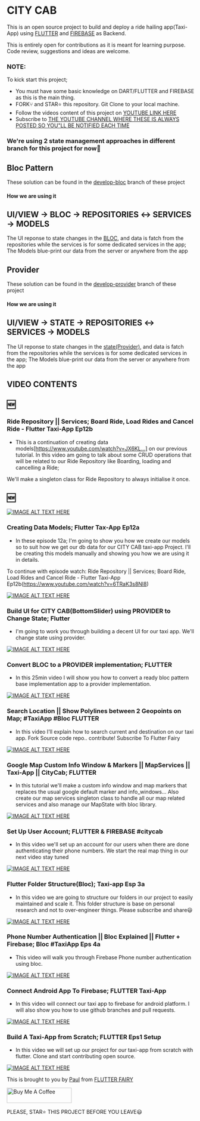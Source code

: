 # CITY CAB

This is an open source project to build and deploy a ride hailing app(Taxi-App) using [FLUTTER](https://flutter.dev) and [FIREBASE](https://firebase.com) as Backend.

This is entirely open for contributions as it is meant for learning purpose. Code review, suggestions and ideas are welcome.

### NOTE:
To kick start this project;
- You must have some basic knowledge on DART/FLUTTER and FIREBASE as this is the main thing.
- FORK⑂ and STAR⭐️ this repository. Git Clone to your local machine.
- Follow the videos content of this project on [YOUTUBE LINK HERE](https://www.youtube.com/channel/UC1fuQBjVLSqwk-PgdeeMAyQ)
- Subscribe to [THE YOUTUBE CHANNEL WHERE THESE IS ALWAYS POSTED SO YOU"LL BE NOTIFIED EACH TIME](https://www.youtube.com/FlutterFairy?sub_confirmation=1)


### We're using 2 state management approaches in different branch for this project for now🙂

## Bloc Pattern
These solution can be found in the [develop-bloc](https://github.com/hello-paulvin/city-cab/tree/develop-bloc) branch of these project
#### How we are using it
## UI/VIEW -> BLOC -> REPOSITORIES ↔️ SERVICES -> MODELS


The UI reponse to state changes in the [BLOC](https://pub.dev/packages?q=bloc), and data is fatch from the repositories while the services is for some dedicated services in the app; The Models blue-print our data from the server or anywhere from the app

## Provider
These solution can be found in the [develop-provider](https://github.com/hello-paulvin/city-cab/tree/develop-provider) branch of these project
#### How we are using it
## UI/VIEW -> STATE -> REPOSITORIES ↔️ SERVICES -> MODELS

The UI reponse to state changes in the [state(Provider)](https://pub.dev/packages?q=provider), and data is fatch from the repositories while the services is for some dedicated services in the app; The Models blue-print our data from the server or anywhere from the app


## VIDEO CONTENTS


## 🆕
### Ride Repository || Services; Board Ride, Load Rides and Cancel Ride - Flutter Taxi-App Ep12b
- This is a continuation of creating data models[https://www.youtube.com/watch?v=JX6KL...] on our previous tutorial.
In this video am going to talk about some CRUD operations that will be related to our Ride Repository like Boarding, loading and cancelling a Ride;

We'll make a singleton class for Ride Repository to always initialise it once.

## 🆕
[![IMAGE ALT TEXT HERE](https://img.youtube.com/vi/6TRaK3s8Nl8/0.jpg)](https://www.youtube.com/watch?v=6TRaK3s8Nl8)

### Creating Data Models; Flutter Tax-App Ep12a
- In these episode 12a;  I'm going to show you how we create our models so to suit how we get our db data for our CITY CAB taxi-app Project. I'll be creating this models manually and showing you how we are using it in details.

To continue with episode watch: Ride Repository || Services; Board Ride, Load Rides and Cancel Ride - Flutter Taxi-App Ep12b(https://www.youtube.com/watch?v=6TRaK3s8Nl8)

[![IMAGE ALT TEXT HERE](https://img.youtube.com/vi/JX6KLspoyNI/0.jpg)](https://www.youtube.com/watch?v=JX6KLspoyNI)

### Build UI for CITY CAB(BottomSlider) using PROVIDER to Change State; Flutter
- I'm going to work you through building a decent UI for our taxi app. We'll change state using provider.

[![IMAGE ALT TEXT HERE](https://img.youtube.com/vi/UYO8YDaGfCg/0.jpg)](https://www.youtube.com/watch?v=UYO8YDaGfCg)

### Convert BLOC to a PROVIDER implementation; FLUTTER
- In this 25min video I will show you how to convert a ready bloc pattern base implementation app to a provider implementation.

[![IMAGE ALT TEXT HERE](https://img.youtube.com/vi/UyUv9Mphd0E/0.jpg)](https://www.youtube.com/watch?v=UyUv9Mphd0E)


### Search Location || Show Polylines between 2 Geopoints on Map; #TaxiApp #Bloc FLUTTER
- In this video I'll explain how to search current and destination on our taxi app. Fork Source code repo.. contribute!
Subscribe To Flutter Fairy

[![IMAGE ALT TEXT HERE](https://img.youtube.com/vi/EIFhoAEwUeA/0.jpg)](https://www.youtube.com/watch?v=EIFhoAEwUeA)


### Google Map Custom Info Window & Markers || MapServices || Taxi-App || CityCab; FLUTTER
- In this tutorial we'll make a custom info window and map markers that replaces the usual google default marker and info_windows... Also create our map services singleton class to handle all our map related services and also manage our MapState with bloc library.

[![IMAGE ALT TEXT HERE](https://img.youtube.com/vi/Qf32xLJR1V0/0.jpg)](https://www.youtube.com/watch?v=Qf32xLJR1V0)


### Set Up User Account; FLUTTER & FIREBASE #citycab
- In this video we'll set up an account for our users when there are done authenticating their phone numbers. We start the real map thing in our next video stay  tuned 

[![IMAGE ALT TEXT HERE](https://img.youtube.com/vi/_g1Cf1O4lPs/0.jpg)](https://www.youtube.com/watch?v=_g1Cf1O4lPs)



### Flutter Folder Structure(Bloc); Taxi-app Esp 3a
- In this video we are going to structure our folders in our project to easily maintained and scale it. This folder structure is base on personal research and not
  to over-engineer things.
  Please subscribe and share😃

[![IMAGE ALT TEXT HERE](https://img.youtube.com/vi/v2vVPct5r98/0.jpg)](https://www.youtube.com/watch?v=v2vVPct5r98)


### Phone Number Authentication || Bloc Explained || Flutter + Firebase; Bloc #TaxiApp Eps 4a
- This video will walk you through Firebase Phone number authentication using bloc.

[![IMAGE ALT TEXT HERE](https://img.youtube.com/vi/q-2WiLb4ytc/0.jpg)](https://www.youtube.com/watch?v=q-2WiLb4ytc)


### Connect Android App To Firebase; FLUTTER Taxi-App
- In this video will connect our taxi app to firebase for android platform. I will also show you how to use github branches and pull requests.

[![IMAGE ALT TEXT HERE](https://img.youtube.com/vi/YIHSq8lUGUQ/0.jpg)](https://www.youtube.com/watch?v=YIHSq8lUGUQ)


### Build A Taxi-App from Scratch; FLUTTER Eps1 Setup
- In this video we will set up our project for our taxi-app from scratch with flutter. Clone and start contributing open source.

[![IMAGE ALT TEXT HERE](https://img.youtube.com/vi/tGqkQgzom_M/0.jpg)](https://www.youtube.com/watch?v=tGqkQgzom_M)



This is brought to you by [Paul](https://twitter.com/edeme_kong) from [FLUTTER FAIRY](https://www.youtube.com/channel/UC1fuQBjVLSqwk-PgdeeMAyQ)

<a href="https://www.buymeacoffee.com/flutterfairy" target="_blank"><img src="https://cdn.buymeacoffee.com/buttons/default-orange.png" alt="Buy Me A Coffee" height="41" width="174"></a>

PLEASE, STAR⭐️ THIS PROJECT BEFORE YOU LEAVE😃


